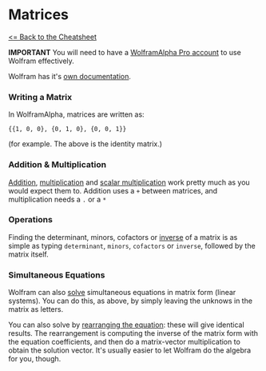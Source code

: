 # Matrices

 [<= Back to the Cheatsheet](../WolframCheatsheet.md)

 **IMPORTANT** You will need to have a [WolframAlpha Pro account](https://www.imperial.ac.uk/admin-services/ict/self-service/computers-printing/devices-and-software/get-software/get-software-for-students/wolfram-alpha-pro/) to use Wolfram effectively.

 Wolfram has it's [own documentation](https://www.wolframalpha.com/examples/mathematics/algebra/matrices/).

 ### Writing a Matrix
 In WolframAlpha, matrices are written as:

 ```{{1, 0, 0}, {0, 1, 0}, {0, 0, 1}}```

 (for example. The above is the identity matrix.)

 ### Addition & Multiplication
 [Addition](https://www.wolframalpha.com/input/?i=%7B%7B2%2C+2%7D%2C+%7B3%2C+8%7D%7D+%2B+%7B%7B-2%2C+3%7D%2C+%7B1%2C+5%7D%7D), [multiplication](https://www.wolframalpha.com/input/?i=%7B%7B2%2C+2%7D%2C+%7B3%2C+8%7D%7D+.+%7B%7B-2%2C+3%7D%2C+%7B1%2C+5%7D%7D) and [scalar multiplication](https://www.wolframalpha.com/input/?i=3.%7B%7B2%2C+2%7D%2C+%7B3%2C+8%7D%7D) work pretty much as you would expect them to. Addition uses a `+` between matrices, and multiplication needs a `.` or a `*`

 ### Operations
 Finding the determinant, minors, cofactors or [inverse](https://www.wolframalpha.com/input/?i=inverse+%28%7B%7B2%2C+1%2C+2%7D%2C+%7B-2%2C+-3%2C+1%7D%2C+%7B-1%2C+-2%2C+1%7D%7D%29) of a matrix is as simple as typing `determinant`, `minors`, `cofactors` or `inverse`, followed by the matrix itself.

 ### Simultaneous Equations
 Wolfram can also [solve](https://www.wolframalpha.com/input/?i=%7B%7B2%2C+2%2C+3%7D%2C+%7B3%2C+8%2C+2%7D%2C+%7B-1%2C+2%2C+-1%7D%7D+.%7B%7Bx%7D%2C+%7By%7D%2C+%7Bz%7D%7D%3D%7B%7B20%7D%2C+%7B50%7D%2C+%7B30%7D%7D) simultaneous equations in matrix form (linear systems). You can do this, as above, by simply leaving the unknows in the matrix as letters.

 You can also solve by [rearranging the equation](https://www.wolframalpha.com/input/?i=+%7B%7Bx%7D%2C+%7By%7D%2C+%7Bz%7D%7D%3D%28inverse+%7B%7B2%2C+2%2C+3%7D%2C+%7B3%2C+8%2C+2%7D%2C+%7B-1%2C+2%2C+-1%7D%7D%29.%7B%7B20%7D%2C+%7B50%7D%2C+%7B30%7D%7D): these will give identical results. The rearrangement is computing the inverse of the matrix form with the equation coefficients, and then do a matrix-vector multiplication to obtain the solution vector. It's usually easier to let Wolfram do the algebra for you, though.